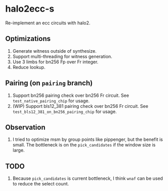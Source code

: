 # halo2ecc-s
Re-implement an ecc circuits with halo2.

## Optimizations
1. Generate witness outside of synthesize.
2. Support multi-threading for witness generation.
3. Use 3 limbs for bn256 Fp over Fr integer.
4. Reduce lookup.

## Pairing (on `pairing` branch)
1. Support bn256 pairing check over bn256 Fr circuit. See `test_native_pairing_chip` for usage.
2. (WIP) Support bls12_381 pairing check over bn256 Fr circuit. See `test_bls12_381_on_bn256_pairing_chip` for usage.

## Observation
1. I tried to optimize msm by group points like pippenger, but the benefit is small. The bottleneck is on the `pick_candidates` if the window size is large.

## TODO
1. Because `pick_candidates` is current bottleneck, I think `wnaf` can be used to reduce the select count.
